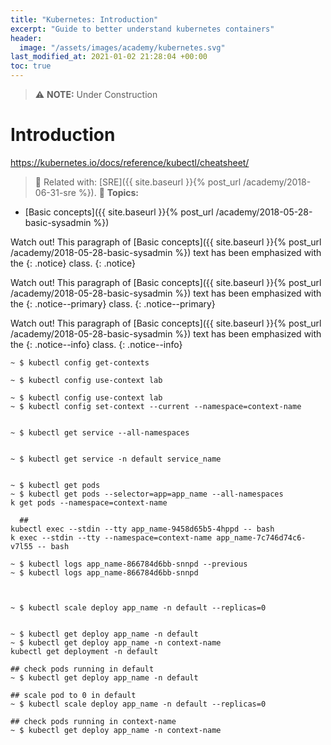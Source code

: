 ```yaml
---
title: "Kubernetes: Introduction"
excerpt: "Guide to better understand kubernetes containers"
header:
  image: "/assets/images/academy/kubernetes.svg"
last_modified_at: 2021-01-02 21:28:04 +00:00
toc: true
---
```


> :warning: **NOTE:** Under Construction

# Introduction


https://kubernetes.io/docs/reference/kubectl/cheatsheet/


> :book: Related with: [SRE]({{ site.baseurl }}{% post_url /academy/2018-06-31-sre %}).
> :blue_book: **Topics:**
* [Basic concepts]({{ site.baseurl }}{% post_url /academy/2018-05-28-basic-sysadmin %})

Watch out! This paragraph of [Basic concepts]({{ site.baseurl }}{% post_url /academy/2018-05-28-basic-sysadmin %}) text has been emphasized with the {: .notice} class. {: .notice}

Watch out! This paragraph of [Basic concepts]({{ site.baseurl }}{% post_url /academy/2018-05-28-basic-sysadmin %}) text has been emphasized with the {: .notice--primary} class. {: .notice--primary}

Watch out! This paragraph of [Basic concepts]({{ site.baseurl }}{% post_url /academy/2018-05-28-basic-sysadmin %}) text has been emphasized with the {: .notice--info} class. {: .notice--info}


```console
~ $ kubectl config get-contexts

~ $ kubectl config use-context lab

~ $ kubectl config use-context lab
~ $ kubectl config set-context --current --namespace=context-name


~ $ kubectl get service --all-namespaces


~ $ kubectl get service -n default service_name


~ $ kubectl get pods
~ $ kubectl get pods --selector=app=app_name --all-namespaces
k get pods --namespace=context-name

  ##
kubectl exec --stdin --tty app_name-9458d65b5-4hppd -- bash
k exec --stdin --tty --namespace=context-name app_name-7c746d74c6-v7l55 -- bash

~ $ kubectl logs app_name-866784d6bb-snnpd --previous
~ $ kubectl logs app_name-866784d6bb-snnpd



~ $ kubectl scale deploy app_name -n default --replicas=0


~ $ kubectl get deploy app_name -n default
~ $ kubectl get deploy app_name -n context-name
kubectl get deployment -n default

## check pods running in default
~ $ kubectl get deploy app_name -n default

## scale pod to 0 in default
~ $ kubectl scale deploy app_name -n default --replicas=0

## check pods running in context-name
~ $ kubectl get deploy app_name -n context-name
```
